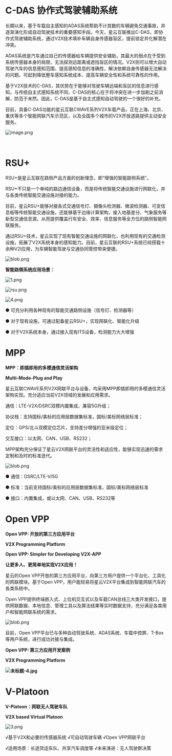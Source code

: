 # C-DAS 协作式驾驶辅助系统

长期以来，基于车载自主感知的ADAS系统帮助不计其数的车辆避免交通事故，并逐渐演化形成自动驾驶技术的重要感知手段。今天，星云互联推出C-DAS，即协作式驾驶辅助系统，通过V2X技术填补车辆自身传感器盲区，提前锁定并化解潜在冲突。

ADAS系统是汽车通过自己的传感器给车辆提供安全辅助，其最大的弱点在于受到系统传感器本身的局限，无法探测远距离或遮挡盲区的情况。V2X则可以增大自动驾驶汽车的信息感知范围、提高感知信息的准确性，解决依赖自身传感器无法解决的问题。可起到降低整车感知系统成本、提高车辆安全性和系统可靠性的作用。 

基于V2X技术的C-DAS，其优势在于能够对驾驶车辆远端和盲区的信息进行感知。与传统自主式感知系统不同，C-DAS的核心在于将冲突在进一步加剧之前消解，防范于未然。因此，C-DAS是基于自主式感知自动驾驶的一个很好的补充。

目前，具备C-DAS功能的星云互联CWAVE系列V2X车载产品，正在上海、北京、重庆等多个智能网联汽车示范区，以及全国多个城市的V2X开放道路提供主动安全服务。

![image.png](http://nebula-link.com/Uploads/editor/image/2018-06-08/1528441897291619.png)

​            

# RSU+

RSU+是星云互联在路侧产品方面的创新理念，即“增强的智能路侧系统”。

RSU+不只是一个单纯的路边通信设备，而是将传统智能交通设施进行网联化，并与各类传统智能交通设施对接的能力。

目前，星云RSU+能够对接各式交通信号灯、摄像头检测器、微波检测器、可变信息板等传统智能交通设施，还能够基于边缘计算架构，接入地基差分、气象服务等新型交通信息源。从而提供覆盖行车安全、效率、信息服务等全方位的路侧智能网联服务。

通过RSU+技术，星云实现了现有智能交通设施的网联化，也利用现有的交通检测设施，拓展了V2X系统本身的感知能力。目前，星云互联的RSU+系统已经搭载十余种V2I应用，为车辆智能驾驶与交通协同管控带来便捷。



![blob.png](http://nebula-link.com/Uploads/editor/image/2018-03-19/1521435027414681.png)

**智能路侧系统应用场景：**

![1.png](http://nebula-link.com/Uploads/editor/image/2018-06-06/1528254599995867.png)

![rsu.png](http://nebula-link.com/Uploads/editor/image/2019-03-19/1552982519225024.png)

![4.png](http://nebula-link.com/Uploads/editor/image/2018-06-06/1528254612758877.png)

● 可充分利用各种现有的智能交通路侧设施（信号灯、检测器等）

● 对于现有设施，可通过配备星云RSU+，实现网联化、智能化升级

● 对于V2X系统本身，通过接入现有ITS设备，检测能力大大增强

# MPP

**MPP：即插即用的多模通信灵活架构**

**Multi-Mode-Plug and Play**

星云互联CWAVE系列V2X网联平台与设备，均采用MPP即插即用的多模通信灵活架构实现。充分适应当前V2X领域的发展和应用需求。

通信：LTE-V2X/DSRC双模内置集成，兼容5G升级；

协议栈：支持国标/美标的应用层数据集标准，国标/美标网络层标准；

定位：GPS/北斗双模定位芯片，支持差分增强的亚米级定位；

交互接口：以太网、CAN、USB、RS232；

MPP架构充分保证了星云V2X网联平台的灵活性和适应性，能够实现迅速的需求定制和及时的标准迭代。



![blob.png](http://nebula-link.com/Uploads/editor/image/2018-06-05/1528169894776034.png)

● 通信：DSRC/LTE-V/5G

● 标准：当前支持国标/美标的应用层数据集标准，国标/美标网络层标准

● 接口：内置集成，或以太网、CAN、USB、RS232等   

# Open VPP

**Open VPP: 开放的第三方应用平台**

**V2X Programming Platform** 

**Open VPP:  Simpler for Developing V2X-APP**

**让更多人、更简单地实现V2X应用！**

星云的Open VPP开放的第三方应用平台，向第三方用户提供一个平台化、工具化的网联模块。基于Open VPP，用户能轻易将星云V2X平台集成到智能网联汽车的各类系统中。

Open VPP提供终端嵌入式、上位机交互式以及车载CAN总线三大类开发接口，提供网联数据、本地信息、管理工具以及算法结果等实时数据支持，充分满足各类用户和智能网联系统的需求。

 

![blob.png](http://nebula-link.com/Uploads/editor/image/2018-06-05/1528168697445179.png)

 

目前，Open VPP平台已与多种自动驾驶系统、ADAS系统、车载中控屏、T-Box等用户系统，进行成功对接与集成。

**Open VPP: 第三方应用开发案例**

**V2X Programming Platform**

**![未标题-4.jpg](http://nebula-link.com/Uploads/editor/image/2018-01-29/1517198907628565.jpg)**

# V-Platoon

**V-Platoon：网联无人驾驶车队**

**V2X based Virtual Platoon**

![3.png](http://nebula-link.com/Uploads/editor/image/2018-06-06/1528254827281022.png)

√基于V2X和必要的传感器系统      √可自动驾驶车辆      √Open VPP网联平台

√适用场景：长途货运车队、共享汽车调度等      √未来演进：无人驾驶群决策